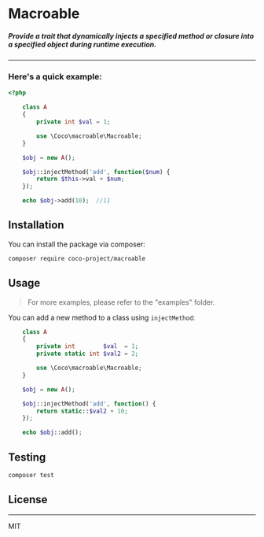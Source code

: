 
# Macroable

##### Provide a trait that dynamically injects a specified method or closure into a specified object during runtime execution.

---

### Here's a quick example:

```php
<?php

    class A
    {
        private int $val = 1;

        use \Coco\macroable\Macroable;
    }

    $obj = new A();

    $obj::injectMethod('add', function($num) {
        return $this->val + $num;
    });

    echo $obj->add(10);  //11


```

## Installation

You can install the package via composer:

```bash
composer require coco-project/macroable
```

## Usage

>For more examples, please refer to the "examples" folder.

You can add a new method to a class using `injectMethod`:

```php
    class A
    {
        private int        $val  = 1;
        private static int $val2 = 2;

        use \Coco\macroable\Macroable;
    }

    $obj = new A();

    $obj::injectMethod('add', function() {
        return static::$val2 + 10;
    });

    echo $obj::add();

```


## Testing

``` bash
composer test
```

## License

---

MIT
